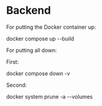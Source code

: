 # Backend

For putting the Docker container up:

docker compose up --build

For putting all down:

First:

docker compose down -v

Second:

docker system prune -a --volumes
